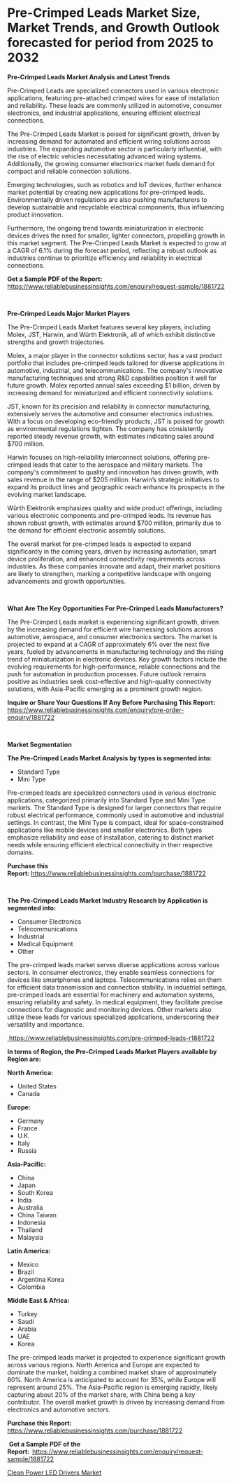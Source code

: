 <p><h1>Pre-Crimped Leads Market Size, Market Trends, and Growth Outlook forecasted for period from 2025 to 2032</h1></p><p><strong>Pre-Crimped Leads Market Analysis and Latest Trends</strong></p>
<p><p>Pre-Crimped Leads are specialized connectors used in various electronic applications, featuring pre-attached crimped wires for ease of installation and reliability. These leads are commonly utilized in automotive, consumer electronics, and industrial applications, ensuring efficient electrical connections.</p><p>The Pre-Crimped Leads Market is poised for significant growth, driven by increasing demand for automated and efficient wiring solutions across industries. The expanding automotive sector is particularly influential, with the rise of electric vehicles necessitating advanced wiring systems. Additionally, the growing consumer electronics market fuels demand for compact and reliable connection solutions.</p><p>Emerging technologies, such as robotics and IoT devices, further enhance market potential by creating new applications for pre-crimped leads. Environmentally driven regulations are also pushing manufacturers to develop sustainable and recyclable electrical components, thus influencing product innovation.</p><p>Furthermore, the ongoing trend towards miniaturization in electronic devices drives the need for smaller, lighter connectors, propelling growth in this market segment. The Pre-Crimped Leads Market is expected to grow at a CAGR of 6.1% during the forecast period, reflecting a robust outlook as industries continue to prioritize efficiency and reliability in electrical connections.</p></p>
<p><strong>Get a Sample PDF of the Report:&nbsp;</strong> <a href="https://www.reliablebusinessinsights.com/enquiry/request-sample/1881722?utm_campaign=2445&utm_medium=2&utm_source=Github&utm_content=ia&utm_term=13022025&utm_id=pre-crimped-leads">https://www.reliablebusinessinsights.com/enquiry/request-sample/1881722</a></p>
<p>&nbsp;</p>
<p><strong>Pre-Crimped Leads Major Market Players</strong></p>
<p><p>The Pre-Crimped Leads Market features several key players, including Molex, JST, Harwin, and Würth Elektronik, all of which exhibit distinctive strengths and growth trajectories.</p><p>Molex, a major player in the connector solutions sector, has a vast product portfolio that includes pre-crimped leads tailored for diverse applications in automotive, industrial, and telecommunications. The company's innovative manufacturing techniques and strong R&D capabilities position it well for future growth. Molex reported annual sales exceeding $1 billion, driven by increasing demand for miniaturized and efficient connectivity solutions.</p><p>JST, known for its precision and reliability in connector manufacturing, extensively serves the automotive and consumer electronics industries. With a focus on developing eco-friendly products, JST is poised for growth as environmental regulations tighten. The company has consistently reported steady revenue growth, with estimates indicating sales around $700 million.</p><p>Harwin focuses on high-reliability interconnect solutions, offering pre-crimped leads that cater to the aerospace and military markets. The company's commitment to quality and innovation has driven growth, with sales revenue in the range of $205 million. Harwin’s strategic initiatives to expand its product lines and geographic reach enhance its prospects in the evolving market landscape.</p><p>Würth Elektronik emphasizes quality and wide product offerings, including various electronic components and pre-crimped leads. Its revenue has shown robust growth, with estimates around $700 million, primarily due to the demand for efficient electronic assembly solutions.</p><p>The overall market for pre-crimped leads is expected to expand significantly in the coming years, driven by increasing automation, smart device proliferation, and enhanced connectivity requirements across industries. As these companies innovate and adapt, their market positions are likely to strengthen, marking a competitive landscape with ongoing advancements and growth opportunities.</p></p>
<p>&nbsp;</p>
<p><strong>What Are The Key Opportunities For Pre-Crimped Leads Manufacturers?</strong></p>
<p><p>The Pre-Crimped Leads market is experiencing significant growth, driven by the increasing demand for efficient wire harnessing solutions across automotive, aerospace, and consumer electronics sectors. The market is projected to expand at a CAGR of approximately 6% over the next five years, fueled by advancements in manufacturing technology and the rising trend of miniaturization in electronic devices. Key growth factors include the evolving requirements for high-performance, reliable connections and the push for automation in production processes. Future outlook remains positive as industries seek cost-effective and high-quality connectivity solutions, with Asia-Pacific emerging as a prominent growth region.</p></p>
<p><strong>Inquire or Share Your Questions If Any Before Purchasing This Report:</strong> <a href="https://www.reliablebusinessinsights.com/enquiry/pre-order-enquiry/1881722?utm_campaign=2445&utm_medium=2&utm_source=Github&utm_content=ia&utm_term=13022025&utm_id=pre-crimped-leads">https://www.reliablebusinessinsights.com/enquiry/pre-order-enquiry/1881722</a></p>
<p>&nbsp;</p>
<p><strong>Market Segmentation</strong></p>
<p><strong>The Pre-Crimped Leads Market Analysis by types is segmented into:</strong></p>
<p><ul><li>Standard Type</li><li>Mini Type</li></ul></p>
<p><p>Pre-crimped leads are specialized connectors used in various electronic applications, categorized primarily into Standard Type and Mini Type markets. The Standard Type is designed for larger connectors that require robust electrical performance, commonly used in automotive and industrial settings. In contrast, the Mini Type is compact, ideal for space-constrained applications like mobile devices and smaller electronics. Both types emphasize reliability and ease of installation, catering to distinct market needs while ensuring efficient electrical connectivity in their respective domains.</p></p>
<p><strong>Purchase this Report:&nbsp;</strong><a href="https://www.reliablebusinessinsights.com/purchase/1881722?utm_campaign=2445&utm_medium=2&utm_source=Github&utm_content=ia&utm_term=13022025&utm_id=pre-crimped-leads">https://www.reliablebusinessinsights.com/purchase/1881722</a></p>
<p>&nbsp;</p>
<p><strong>The Pre-Crimped Leads Market Industry Research by Application is segmented into:</strong></p>
<p><ul><li>Consumer Electronics</li><li>Telecommunications</li><li>Industrial</li><li>Medical Equipment</li><li>Other</li></ul></p>
<p><p>The pre-crimped leads market serves diverse applications across various sectors. In consumer electronics, they enable seamless connections for devices like smartphones and laptops. Telecommunications relies on them for efficient data transmission and connection stability. In industrial settings, pre-crimped leads are essential for machinery and automation systems, ensuring reliability and safety. In medical equipment, they facilitate precise connections for diagnostic and monitoring devices. Other markets also utilize these leads for various specialized applications, underscoring their versatility and importance.</p></p>
<p><a href="https://www.reliablebusinessinsights.com/pre-crimped-leads-r1881722?utm_campaign=2445&utm_medium=2&utm_source=Github&utm_content=ia&utm_term=13022025&utm_id=pre-crimped-leads">&nbsp;https://www.reliablebusinessinsights.com/pre-crimped-leads-r1881722</a></p>
<p><strong>In terms of Region, the Pre-Crimped Leads Market Players available by Region are:</strong></p>
<p>
    <p> <strong> North America: </strong>
        <ul>
            <li>United States</li>
            <li>Canada</li>
        </ul>
        </p> 
    <p> <strong> Europe: </strong>
        <ul>
            <li>Germany</li>
            <li>France</li>
            <li>U.K.</li>
            <li>Italy</li>
            <li>Russia</li>
        </ul>
        </p> 
    <p> <strong> Asia-Pacific: </strong>
        <ul>
            <li>China</li>
            <li>Japan</li>
            <li>South Korea</li>
            <li>India</li>
            <li>Australia</li>
            <li>China Taiwan</li>
            <li>Indonesia</li>
            <li>Thailand</li>
            <li>Malaysia</li>
        </ul>
        </p> 
    <p> <strong> Latin America: </strong>
        <ul>
            <li>Mexico</li>
            <li>Brazil</li>
            <li>Argentina Korea</li>
            <li>Colombia</li>
        </ul>
        </p> 
    <p> <strong> Middle East & Africa: </strong>
        <ul>
            <li>Turkey</li>
            <li>Saudi</li>
            <li>Arabia</li>
            <li>UAE</li>
            <li>Korea</li>
        </ul>
    </p>
    </p>
<p><p>The pre-crimped leads market is projected to experience significant growth across various regions. North America and Europe are expected to dominate the market, holding a combined market share of approximately 60%. North America is anticipated to account for 35%, while Europe will represent around 25%. The Asia-Pacific region is emerging rapidly, likely capturing about 20% of the market share, with China being a key contributor. The overall market growth is driven by increasing demand from electronics and automotive sectors.</p></p>
<p><strong>Purchase this Report: </strong><a href="https://www.reliablebusinessinsights.com/purchase/1881722?utm_campaign=2445&utm_medium=2&utm_source=Github&utm_content=ia&utm_term=13022025&utm_id=pre-crimped-leads">https://www.reliablebusinessinsights.com/purchase/1881722</a></p>
<p>&nbsp;<strong>Get a Sample PDF of the Report:&nbsp;&nbsp;</strong><a href="https://www.reliablebusinessinsights.com/enquiry/request-sample/1881722?utm_campaign=2445&utm_medium=2&utm_source=Github&utm_content=ia&utm_term=13022025&utm_id=pre-crimped-leads">https://www.reliablebusinessinsights.com/enquiry/request-sample/1881722</a></p>
<p><strong></strong></p>
<p><p><a href="https://github.com/domoniqueluoma76/Market-Research-Report-List-1/blob/main/clean-power-led-drivers-market.md?utm_campaign=2445&utm_medium=2&utm_source=Github&utm_content=ia&utm_term=13022025&utm_id=pre-crimped-leads">Clean Power LED Drivers Market</a></p></p>